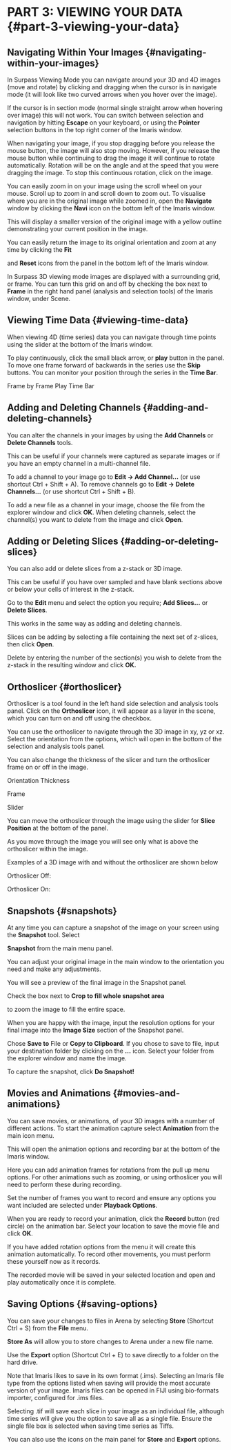 # PART 3: VIEWING YOUR DATA {#part-3-viewing-your-data}

## Navigating Within Your Images {#navigating-within-your-images}

In Surpass Viewing Mode you can navigate around your 3D and 4D images (move and rotate) by clicking and dragging when the cursor is in navigate mode (it will look like two curved arrows when you hover over the image).

If the cursor is in section mode (normal single straight arrow when hovering over image) this will not work. You can switch between selection and navigation by hitting **Escape** on your keyboard, or using the **Pointer** selection buttons in the top right corner of the Imaris window.

When navigating your image, if you stop dragging before you release the mouse button, the image will also stop moving. However, if you release the mouse button while continuing to drag the image it will continue to rotate automatically. Rotation will be on the angle and at the speed that you were dragging the image. To stop this continuous rotation, click on the image.

You can easily zoom in on your image using the scroll wheel on your mouse. Scroll up to zoom in and scroll down to zoom out. To visualise where you are in the original image while zoomed in, open the **Navigate** window by clicking the **Navi** icon on the bottom left of the Imaris window.

This will display a smaller version of the original image with a yellow outline demonstrating your current position in the image.

You can easily return the image to its original orientation and zoom at any time by clicking the **Fit**

and **Reset** icons from the panel in the bottom left of the Imaris window.

In Surpass 3D viewing mode images are displayed with a surrounding grid, or frame. You can turn this grid on and off by checking the box next to **Frame** in the right hand panel (analysis and selection tools) of the Imaris window, under Scene.

## Viewing Time Data {#viewing-time-data}

When viewing 4D (time series) data you can navigate through time points using the slider at the bottom of the Imaris window.

To play continuously, click the small black arrow, or **play** button in the panel. To move one frame forward of backwards in the series use the **Skip** buttons. You can monitor your position through the series in the **Time Bar**.

Frame by Frame Play Time Bar

## Adding and Deleting Channels {#adding-and-deleting-channels}

You can alter the channels in your images by using the **Add Channels** or **Delete Channels** tools.

This can be useful if your channels were captured as separate images or if you have an empty channel in a multi-channel file.

To add a channel to your image go to **Edit -&gt; Add Channel…** (or use shortcut Ctrl + Shift + A). To remove channels go to **Edit -&gt; Delete Channels…** (or use shortcut Ctrl + Shift + B).

To add a new file as a channel in your image, choose the file from the explorer window and click **OK**. When deleting channels, select the channel(s) you want to delete from the image and click **Open**.

## Adding or Deleting Slices {#adding-or-deleting-slices}

You can also add or delete slices from a z-stack or 3D image.

This can be useful if you have over sampled and have blank sections above or below your cells of interest in the z-stack.

Go to the **Edit** menu and select the option you require; **Add Slices…** or **Delete Slices**.

This works in the same way as adding and deleting channels.

Slices can be adding by selecting a file containing the next set of z-slices, then click **Open**.

Delete by entering the number of the section(s) you wish to delete from the z-stack in the resulting window and click **OK.**

## Orthoslicer {#orthoslicer}

Orthoslicer is a tool found in the left hand side selection and analysis tools panel. Click on the **Orthoslicer** icon, it will appear as a layer in the scene, which you can turn on and off using the checkbox.

You can use the orthoslicer to navigate through the 3D image in xy, yz or xz. Select the orientation from the options, which will open in the bottom of the selection and analysis tools panel.

You can also change the thickness of the slicer and turn the orthoslicer frame on or off in the image.

Orientation Thickness

Frame

Slider

You can move the orthoslicer through the image using the slider for **Slice Position** at the bottom of the panel.

As you move through the image you will see only what is above the orthoslicer within the image.

Examples of a 3D image with and without the orthoslicer are shown below

Orthoslicer Off:

Orthoslicer On:

## Snapshots {#snapshots}

At any time you can capture a snapshot of the image on your screen using the **Snapshot** tool. Select

**Snapshot** from the main menu panel.

You can adjust your original image in the main window to the orientation you need and make any adjustments.

You will see a preview of the final image in the Snapshot panel.

Check the box next to **Crop to fill whole snapshot area**

to zoom the image to fill the entire space.

When you are happy with the image, input the resolution options for your final image into the **Image Size** section of the Snapshot panel.

Chose **Save to** File or **Copy to Clipboard**. If you chose to save to file, input your destination folder by clicking on the **…** icon. Select your folder from the explorer window and name the image.

To capture the snapshot, click **Do Snapshot!**

## Movies and Animations {#movies-and-animations}

You can save movies, or animations, of your 3D images with a number of different actions. To start the animation capture select **Animation** from the main icon menu.

This will open the animation options and recording bar at the bottom of the Imaris window.

Here you can add animation frames for rotations from the pull up menu options. For other animations such as zooming, or using orthoslicer you will need to perform these during recording.

Set the number of frames you want to record and ensure any options you want included are selected under **Playback Options**.

When you are ready to record your animation, click the **Record** button (red circle) on the animation bar. Select your location to save the movie file and click **OK**.

If you have added rotation options from the menu it will create this animation automatically. To record other movements, you must perform these yourself now as it records.

The recorded movie will be saved in your selected location and open and play automatically once it is complete.

## Saving Options {#saving-options}

You can save your changes to files in Arena by selecting **Store** (Shortcut Ctrl + S) from the **File** menu.

**Store As** will allow you to store changes to Arena under a new file name.

Use the **Export** option (Shortcut Ctrl + E) to save directly to a folder on the hard drive.

Note that Imaris likes to save in its own format (.ims). Selecting an Imaris file type from the options listed when saving will provide the most accurate version of your image. Imaris files can be opened in FIJI using bio-formats importer, configured for .ims files.

Selecting .tif will save each slice in your image as an individual file, although time series will give you the option to save all as a single file. Ensure the single file box is selected when saving time series as Tiffs.

You can also use the icons on the main panel for **Store** and **Export** options.